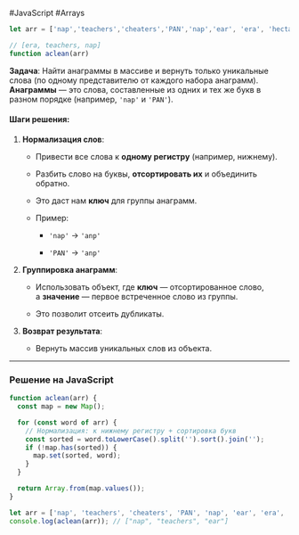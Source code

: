 
#JavaScript #Arrays

```js
let arr = ['nap','teachers','cheaters','PAN','nap','ear', 'era', 'hectares']
```

```ts
// [era, teachers, nap]
function aclean(arr)
```

**Задача**: Найти анаграммы в массиве и вернуть только уникальные слова (по одному представителю от каждого набора анаграмм).  
**Анаграммы** — это слова, составленные из одних и тех же букв в разном порядке (например, `'nap'` и `'PAN'`).

#### **Шаги решения**:

1. **Нормализация слов**:
    
    - Привести все слова к **одному регистру** (например, нижнему).
        
    - Разбить слово на буквы, **отсортировать их** и объединить обратно.
        
    - Это даст нам **ключ** для группы анаграмм.
        
    - Пример:
        
        - `'nap'` → `'anp'`
            
        - `'PAN'` → `'anp'`
            
2. **Группировка анаграмм**:
    
    - Использовать объект, где **ключ** — отсортированное слово, а **значение** — первое встреченное слово из группы.
        
    - Это позволит отсеить дубликаты.
        
3. **Возврат результата**:
    
    - Вернуть массив уникальных слов из объекта.
        

---

### **Решение на JavaScript**

```js
function aclean(arr) {
  const map = new Map();

  for (const word of arr) {
    // Нормализация: к нижнему регистру + сортировка букв
    const sorted = word.toLowerCase().split('').sort().join('');
    if (!map.has(sorted)) {
      map.set(sorted, word);
    }
  }

  return Array.from(map.values());
}

let arr = ['nap', 'teachers', 'cheaters', 'PAN', 'nap', 'ear', 'era', 'hectares'];
console.log(aclean(arr)); // ["nap", "teachers", "ear"]
```